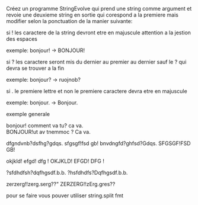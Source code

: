 Créez un programme StringEvolve qui prend une string comme argument et revoie une deuxieme string en sortie qui corespond a la premiere mais modifier selon la ponctuation de la manier suivante:

si ! les caractere de la string devront etre en majuscule 
attention a la jestion des espaces 

exemple: bonjour! -> BONJOUR!

si ? les caractere seront mis du dernier au premier au dernier 
sauf le ? qui devra se trouver a la fin

exemple: bonjour? -> ruojnob?

si . le premiere lettre et non le premiere caractere devra etre en majuscule 

exemple: bonjour. -> Bonjour.



exemple generale

bonjour! comment va tu? ca va.  
BONJOUR!ut av tnemmoc ? Ca va.

dfgndvnb?dsfhg?gdqs.  sfgsgf!fsd gb!
bnvdngfd?ghfsd?Gdqs.  SFGSGF!FSD GB!

okjkld! efgd! dfg !
OKJKLD! EFGD! DFG !

?sfdhdfsh?dqfhgsdf.b.b.
?hsfdhdfs?Dqfhgsdf.b.b.

zerzerg!!zerg.serg??"
ZERZERG!!zErg.gres??


pour se faire vous pouver utiliser 
string.split
fmt

